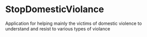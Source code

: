 # StopDomesticViolance
Application for helping mainly the victims of domestic violence to understand and resist to various types of violance
